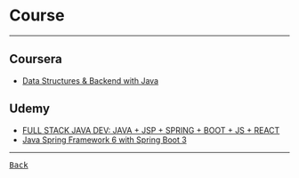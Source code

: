 # Course

---

## Coursera

- [Data Structures & Backend with Java](https://www.coursera.org/learn/data-structures--backend-with-java)

## Udemy

- [FULL STACK JAVA DEV: JAVA + JSP + SPRING + BOOT + JS + REACT](https://www.udemy.com/course/full-stack-java-developer-java/)
- [Java Spring Framework 6 with Spring Boot 3](https://www.udemy.com/course/spring-5-with-spring-boot-2/)

---

[<kbd> Back </kbd>](./../readme.md)
